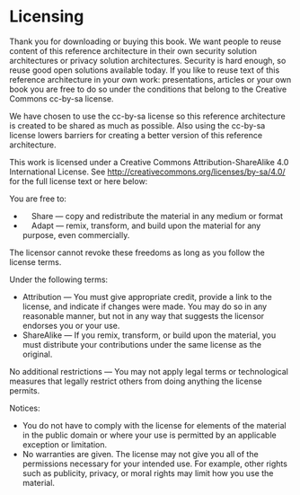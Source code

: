 Licensing
=========

Thank you for downloading or buying this book. We want people to reuse content of this reference architecture in their own security solution architectures or privacy solution architectures. Security is hard enough, so reuse good open solutions available today. If you like to reuse text of this reference architecture in your own work: presentations, articles or your own book you are free to do so under the conditions that belong to the Creative Commons cc-by-sa license. 

We have chosen to use the cc-by-sa license so this reference architecture is created to be shared as much as possible. Also using the cc-by-sa license lowers barriers for creating a better version of this reference architecture. 

This work is licensed under a Creative Commons Attribution-ShareAlike 4.0 International License. See http://creativecommons.org/licenses/by-sa/4.0/ for the full license text or here below:

You are free to:

-       Share — copy and redistribute the material in any medium or format
-       Adapt — remix, transform, and build upon the material for any purpose, even commercially.

The licensor cannot revoke these freedoms as long as you follow the license terms.

Under the following terms:

-   Attribution — You must give appropriate credit, provide a link to the license, and indicate if changes were made. You may do so in any reasonable manner, but not in any way that suggests the licensor endorses you or your use.
-   ShareAlike — If you remix, transform, or build upon the material, you must distribute your contributions under the same license as the original.

No additional restrictions — You may not apply legal terms or technological measures that legally restrict others from doing anything the license permits.

Notices:

-   You do not have to comply with the license for elements of the material in the public domain or where your use is permitted by an applicable exception or limitation.
-   No warranties are given. The license may not give you all of the permissions necessary for your intended use. For example, other rights such as publicity, privacy, or moral rights may limit how you use the material.


